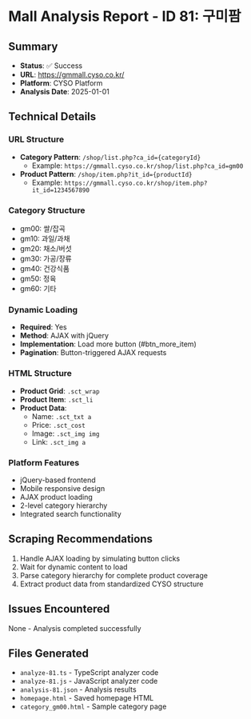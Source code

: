 # Mall Analysis Report - ID 81: 구미팜

## Summary
- **Status**: ✅ Success
- **URL**: https://gmmall.cyso.co.kr/
- **Platform**: CYSO Platform
- **Analysis Date**: 2025-01-01

## Technical Details

### URL Structure
- **Category Pattern**: `/shop/list.php?ca_id={categoryId}`
  - Example: `https://gmmall.cyso.co.kr/shop/list.php?ca_id=gm00`
- **Product Pattern**: `/shop/item.php?it_id={productId}`
  - Example: `https://gmmall.cyso.co.kr/shop/item.php?it_id=1234567890`

### Category Structure
- gm00: 쌀/잡곡
- gm10: 과일/과채
- gm20: 채소/버섯
- gm30: 가공/장류
- gm40: 건강식품
- gm50: 정육
- gm60: 기타

### Dynamic Loading
- **Required**: Yes
- **Method**: AJAX with jQuery
- **Implementation**: Load more button (#btn_more_item)
- **Pagination**: Button-triggered AJAX requests

### HTML Structure
- **Product Grid**: `.sct_wrap`
- **Product Item**: `.sct_li`
- **Product Data**:
  - Name: `.sct_txt a`
  - Price: `.sct_cost`
  - Image: `.sct_img img`
  - Link: `.sct_img a`

### Platform Features
- jQuery-based frontend
- Mobile responsive design
- AJAX product loading
- 2-level category hierarchy
- Integrated search functionality

## Scraping Recommendations
1. Handle AJAX loading by simulating button clicks
2. Wait for dynamic content to load
3. Parse category hierarchy for complete product coverage
4. Extract product data from standardized CYSO structure

## Issues Encountered
None - Analysis completed successfully

## Files Generated
- `analyze-81.ts` - TypeScript analyzer code
- `analyze-81.js` - JavaScript analyzer code
- `analysis-81.json` - Analysis results
- `homepage.html` - Saved homepage HTML
- `category_gm00.html` - Sample category page